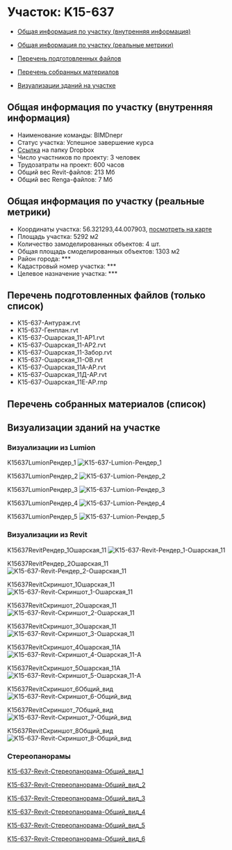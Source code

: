 # Участок: K15-637

* [Общая информация по участку (внутренняя информация)](#Chapter1)

* [Общая информация по участку (реальные метрики)](#Chapter2)

* [Перечень подготовленных файлов](#Chapter3)

* [Перечень собранных материалов](#Chapter4)

* [Визуализации зданий на участке](#Chapter5)

## <a id="Chapter1"></a> Общая информация по участку (внутренняя информация)
+ Наименование команды: BIMDnepr
+ Статус участка: Успешное завершение курса
+ [Ссылка](https://www.dropbox.com/sh/wvvgv1nw1iqred9/AACOIbIwCaiWFu-JAQB1av6fa/K15_637?dl=0) на папку Dropbox
+ Число участников по проекту: 3 человек
+ Трудозатраты на проект: 600 часов
+ Общий вес Revit-файлов: 213 Мб
+ Общий вес Renga-файлов: 7 Мб
## <a id="Chapter2"></a> Общая информация по участку (реальные метрики)
+ Координаты участка: 56.321293,44.007903, [посмотреть на карте](https://yandex.ru/maps/47/nizhny-novgorod/?ll=44.007903%2C56.321293&z=19)
+ Площадь участка: 5292 м2
+ Количество замоделированных объектов: 4 шт.
+ Общая площадь смоделированных объектов: 1303 м2
+ Район города: *** 
+ Кадастровый номер участка: *** 
+ Целевое назначение участка: *** 
## <a id="Chapter3"></a> Перечень подготовленных файлов (только список)
+ K15-637-Антураж.rvt
+ K15-637-Генплан.rvt
+ K15-637-Ошарская_11-АР1.rvt
+ K15-637-Ошарская_11-АР2.rvt
+ K15-637-Ошарская_11-Забор.rvt
+ K15-637-Ошарская_11-ОВ.rvt
+ K15-637-Ошарская_11А-АР.rvt
+ K15-637-Ошарская_11Д-АР.rvt
+ K15-637-Ошарская_11Е-АР.rnp
## <a id="Chapter4"></a> Перечень собранных материалов (список)
## <a id="Chapter5"></a> Визуализации зданий на участке
### Визуализации из Lumion
K15637LumionРендер_1
![K15-637-Lumion-Рендер_1](/Images/K15_637/K15-637-Lumion-Рендер_1_Compressed.jpg)

K15637LumionРендер_2
![K15-637-Lumion-Рендер_2](/Images/K15_637/K15-637-Lumion-Рендер_2_Compressed.jpg)

K15637LumionРендер_3
![K15-637-Lumion-Рендер_3](/Images/K15_637/K15-637-Lumion-Рендер_3_Compressed.jpg)

K15637LumionРендер_4
![K15-637-Lumion-Рендер_4](/Images/K15_637/K15-637-Lumion-Рендер_4_Compressed.jpg)

K15637LumionРендер_5
![K15-637-Lumion-Рендер_5](/Images/K15_637/K15-637-Lumion-Рендер_5_Compressed.jpg)

### Визуализации из Revit
K15637RevitРендер_1Ошарская_11
![K15-637-Revit-Рендер_1-Ошарская_11](/Images/K15_637/K15-637-Revit-Рендер_1-Ошарская_11_Compressed.jpg)

K15637RevitРендер_2Ошарская_11
![K15-637-Revit-Рендер_2-Ошарская_11](/Images/K15_637/K15-637-Revit-Рендер_2-Ошарская_11_Compressed.jpg)

K15637RevitСкриншот_1Ошарская_11
![K15-637-Revit-Скриншот_1-Ошарская_11](/Images/K15_637/K15-637-Revit-Скриншот_1-Ошарская_11_Compressed.jpg)

K15637RevitСкриншот_2Ошарская_11
![K15-637-Revit-Скриншот_2-Ошарская_11](/Images/K15_637/K15-637-Revit-Скриншот_2-Ошарская_11_Compressed.jpg)

K15637RevitСкриншот_3Ошарская_11
![K15-637-Revit-Скриншот_3-Ошарская_11](/Images/K15_637/K15-637-Revit-Скриншот_3-Ошарская_11_Compressed.jpg)

K15637RevitСкриншот_4Ошарская_11А
![K15-637-Revit-Скриншот_4-Ошарская_11-А](/Images/K15_637/K15-637-Revit-Скриншот_4-Ошарская_11-А_Compressed.jpg)

K15637RevitСкриншот_5Ошарская_11А
![K15-637-Revit-Скриншот_5-Ошарская_11-А](/Images/K15_637/K15-637-Revit-Скриншот_5-Ошарская_11-А_Compressed.jpg)

K15637RevitСкриншот_6Общий_вид
![K15-637-Revit-Скриншот_6-Общий_вид](/Images/K15_637/K15-637-Revit-Скриншот_6-Общий_вид_Compressed.jpg)

K15637RevitСкриншот_7Общий_вид
![K15-637-Revit-Скриншот_7-Общий_вид](/Images/K15_637/K15-637-Revit-Скриншот_7-Общий_вид_Compressed.jpg)

K15637RevitСкриншот_8Общий_вид
![K15-637-Revit-Скриншот_8-Общий_вид](/Images/K15_637/K15-637-Revit-Скриншот_8-Общий_вид_Compressed.jpg)

### Стереопанорамы
[K15-637-Revit-Стереопанорама-Общий_вид_1](https://pano.autodesk.com/pano.html?url=jpgs/f8b16c51-56f5-49d5-819b-1917614d01ea&version=2)

[K15-637-Revit-Стереопанорама-Общий_вид_2](https://pano.autodesk.com/pano.html?url=jpgs/3227ed92-a32d-4af2-bbcc-b6573c01d081&version=2)

[K15-637-Revit-Стереопанорама-Общий_вид_3](https://pano.autodesk.com/pano.html?url=jpgs/93bda5e8-bc03-4752-8461-2df464358ac0&version=2)

[K15-637-Revit-Стереопанорама-Общий_вид_4](https://pano.autodesk.com/pano.html?url=jpgs/5f620db6-d240-42df-a0b2-6dee331a4e48&version=2)

[K15-637-Revit-Стереопанорама-Общий_вид_5](https://pano.autodesk.com/pano.html?url=jpgs/4cb9991e-3901-499f-b9d4-f6cfe3a9586e&version=2)

[K15-637-Revit-Стереопанорама-Общий_вид_6](https://pano.autodesk.com/pano.html?url=jpgs/4cd0110d-b2f1-44d4-bb82-502b19aea588&version=2)

